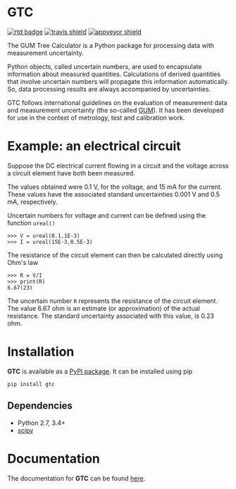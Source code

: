 # GTC

[![rtd badge][]](https://gtc.readthedocs.io/en/latest/)
[![travis shield][]](https://travis-ci.org/MSLNZ/GTC)
[![appveyor shield][]](https://ci.appveyor.com/project/jborbely/gtc/branch/master)

The GUM Tree Calculator is a Python package for processing data with measurement uncertainty.

Python objects, called uncertain numbers, are used to encapsulate information about measured
quantities. Calculations of derived quantities that involve uncertain numbers will propagate this
information automatically. So, data processing results are always accompanied by uncertainties. 

GTC follows international guidelines on the evaluation of measurement data and measurement
uncertainty (the so-called [GUM]( https://www.bipm.org/utils/common/documents/jcgm/JCGM_100_2008_E.pdf`)). 
It has been developed for use in the context of metrology, test and calibration work.

Example: an electrical circuit
==============================

Suppose the DC electrical current flowing in a circuit and the voltage across a circuit
element have both been measured. 

The values obtained were 0.1 V, for the voltage, and 15 mA for the current. These values have
the associated standard uncertainties 0.001 V and 0.5 mA, respectively. 

Uncertain numbers for voltage and current can be defined using the function `ureal()` 

	>>> V = ureal(0.1,1E-3)
	>>> I = ureal(15E-3,0.5E-3)

The resistance of the circuit element can then be calculated directly using Ohm's law

    >>> R = V/I
    >>> print(R)
    6.67(23)
    
The uncertain number `R` represents the resistance of the circuit element. The value 6.67 ohm
is an estimate (or approximation) of the actual resistance. The standard uncertainty associated
with this value, is 0.23 ohm.

Installation
============

**GTC** is available as a [PyPI package](https://pypi.org/project/GTC/). It can be installed
using pip

```commandline
pip install gtc
```   

Dependencies
------------
* Python 2.7, 3.4+
* [scipy](https://www.scipy.org/)

Documentation
=============

The documentation for **GTC** can be found [here](https://gtc.readthedocs.io/en/latest/).

[rtd badge]: https://readthedocs.org/projects/gtc/badge/
[travis shield]: https://img.shields.io/travis/MSLNZ/GTC/master.svg?label=Travis-CI
[appveyor shield]: https://img.shields.io/appveyor/ci/jborbely/gtc/master.svg?label=AppVeyor
